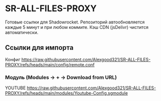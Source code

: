 # SR-ALL-FILES-PROXY

Готовые ссылки для Shadowrocket. Репозиторий автообновляется каждые 5 минут и при любом коммите. Кэш CDN (jsDelivr) чистится автоматически.

## Ссылки для импорта

Конфиг https://raw.githubusercontent.com/Alexgood321/SR-ALL-FILES-PROXY/refs/heads/main/config/remote.conf

### Модуль (Modules → + → Download from URL)
YOUTUBE https://raw.githubusercontent.com/Alexgood321/SR-ALL-FILES-PROXY/refs/heads/main/modules/Youtube-Config.sgmodule
